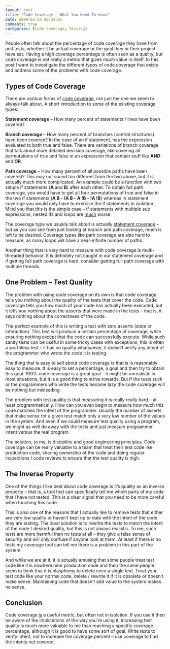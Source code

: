 ```yaml
---
layout: post
title: "Code Coverage – What You Need To Know"
date: 2009-02-23 00:34:05
comments: true
categories: [Code Coverage, Testing]
---
```

People often talk about the percentage of code coverage they have from unit tests, whether it be actual coverage or the goal they or their project have set. Having a high coverage percentage is often seen as a quality, but code coverage is not really a metric that gives much value in itself. In this post I want to investigate the different types of code coverage that exists and address some of the problems with code coverage.
  
## Types of Code Coverage
  
There are various forms of [code coverage](http://en.wikipedia.org/wiki/Code_coverage), not just the one we seem to always talk about. A short introduction to some of the existing coverage types:
  
**Statement coverage** – How many percent of statements / lines have been covered?
  
**Branch coverage** – How many percent of branches (control structures) have been covered? In the case of an if statement, has the expression evaluated to both true and false. There are variations of branch coverage that talk about more detailed decision coverage, like covering all permutations of true and false in an expression that contain stuff like **AND** and **OR**. 
  
**Path coverage** – How many percent of all possible paths have been covered? This may not sound too different from the two above, but it is actually much more complicated. An example could be a function with two simple if statements (**A** and **B**) after each other. To obtain full path coverage, you would have to get all four permutations of true and false in the two if statements (**A B -**&#160;**!A B -** **A !B -**&#160;**!A !B**) whereas in statement coverage you would only have to exercise the if statements in isolation. Mind you that this is the simple case – if statements with multiple sub expressions, nested ifs and loops are <u>much</u> worse.
  
The coverage type we usually talk about is actually <u>statement coverage</u> – but as you can see from just looking at branch and path coverage, much is left to be desired. Coverage types like path coverage are also hard to measure, as many loops will have a near-infinite number of paths. 
  
Another thing that is very hard to measure with code coverage is multi-threaded behavior. It is definitely not caught in our statement coverage and if getting full path coverage is hard, consider getting full path coverage with multiple threads.
  
## One Problem – Test Quality
  
The problem with using code coverage on its own is that code coverage tells you nothing about the quality of the tests that cover the code. Code coverage tells you how much of your code has actually been executed, but it tells you nothing about the asserts that were made in the tests – that is, it says nothing about the correctness of the code. 
  
The perfect example of this is writing a test with zero asserts (state or interaction). This test will produce a certain percentage of coverage, while ensuring nothing except that the code can successfully execute. While such sanity tests can be useful in some tricky cases with exceptions, this is often a worthless test – it has no quality whatsoever, it doesn’t verify any intent of the programmer who wrote the code it is testing. 
  
The thing that is easy to sell about code coverage is that is is reasonably easy to measure. It is easy to set a percentage, a goal and then try to obtain this goal. 100% code coverage is a great goal – it might be unrealistic in most situations, but it is a good thing to strive towards. But if the tests suck or the programmers who write the tests become lazy the code coverage will be nothing but misleading.
  
The problem with test quality is that measuring it is really really hard – at least programmatically. How can you even begin to measure how much this code matches the intent of the programmer. Usually the number of asserts that make sense for a given test match only a very low number of the values in the system. And even if we could measure test quality using a program, we might as well do away with the tests and just measure programmer intent versus the real program.
  
The solution, to me, is discipline and good engineering principles. Code coverage can be really valuable to a team that treat their test code like production code, sharing ownership of the code and doing regular inspections / code reviews to ensure that the test quality is high.
  
## The Inverse Property
  
One of the things I like best about code coverage is it’s quality as an inverse property – that is, a tool that can specifically tell me which parts of my code that I have not tested. This is a clear signal that you need to be more careful when touching this code. 
  
This is also one of the reasons that I actually like to remove tests that either are very low quality or haven’t kept up to date with the intent of the code they are testing. The ideal solution is to rewrite the tests to match the intent of the code / desired quality, but this is not always realistic. To me, such tests are more harmful than no tests at all – they give a false sense of security and will only confuse if anyone look at them. At least if there is no tests my coverage tool can tell me there is a problem in this part of the system.
  
And while we are at it, it is actually amusing that some people treat test code like it is nowhere near production code and then the same people seem to think that it is blasphemy to delete even a single test. Treat your test code like your normal code, delete / rewrite it if it is obsolete or doesn’t make sense. Maintaining code that doesn’t add value to the system makes no sense.
  
## Conclusion
  
Code coverage <u>is</u> a useful metric, but often not in isolation. If you use it then be aware of the implications of the way you’re using it, increasing test quality is much more valuable to me than reaching a specific coverage percentage, although it is good to have some sort of goal. Write tests to verify intent, not to increase the coverage percent – use coverage to find the intents not covered.
